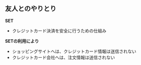 ## 友人とのやりとり

**SET**
- クレジットカード決済を安全に行うための仕組み

**SETの利用により**
- ショッピングサイトへは、クレジットカード情報は送信されない
- クレジットカード会社へは、注文情報は送信されない
